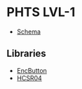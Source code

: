 # PHTS LVL-1

- [Schema](https://oshwlab.com/phts/lvl-1)

## Libraries

- [EncButton](https://github.com/GyverLibs/EncButton)
- [HCSR04](https://github.com/Martinsos/arduino-lib-hc-sr04)
